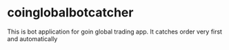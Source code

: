 ﻿# coinglobalbotcatcher
This is bot application for goin global trading app. It catches order very first and automatically 
